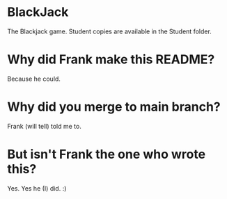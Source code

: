 # BlackJack
The Blackjack game. Student copies are available in the Student folder.


# Why did Frank make this README?
Because he could.

# Why did you merge to main branch?
Frank (will tell) told me to.

# But isn't Frank the one who wrote this?
Yes. Yes he (I) did. :)
